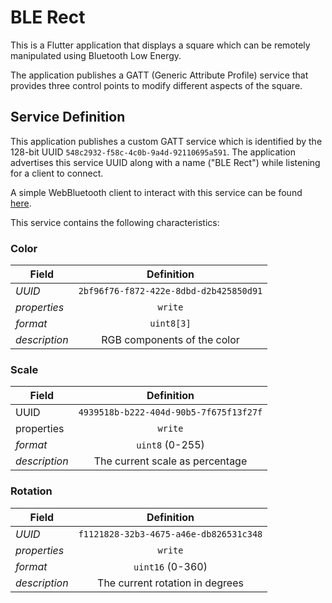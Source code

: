 # BLE Rect

This is a Flutter application that displays a square which can be
remotely manipulated using Bluetooth Low Energy.

The application publishes a GATT (Generic Attribute Profile) service
that provides three control points to modify different aspects of the
square.


## Service Definition

This application publishes a custom GATT service which is identified by the
128-bit UUID `548c2932-f58c-4c0b-9a4d-92110695a591`. The application advertises
this service UUID along with a name ("BLE Rect") while listening for a client to
connect.

A simple WebBluetooth client to interact with this service can be found
[here](https://armansito.github.io/ble_square_client/).

This service contains the following characteristics:

### Color

Field | Definition
--- | :---:
*UUID* | `2bf96f76-f872-422e-8dbd-d2b425850d91`
*properties* | `write`
*format* | `uint8[3]`
*description* | RGB components of the color

### Scale

Field | Definition
--- | :---:
UUID | `4939518b-b222-404d-90b5-7f675f13f27f`
properties | `write`
*format* | `uint8` (0-255)
*description* | The current scale as percentage

### Rotation

Field | Definition
--- | :---:
*UUID* | `f1121828-32b3-4675-a46e-db826531c348`
*properties* | `write`
*format* | `uint16` (0-360)
*description* | The current rotation in degrees
